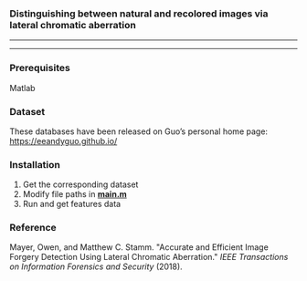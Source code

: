 ### Distinguishing between natural and recolored images via lateral chromatic aberration

***

-----------------------------



### Prerequisites

Matlab



### Dataset

These databases have been released on Guo’s personal home page: https://eeandyguo.github.io/



### Installation

1. Get the corresponding dataset
2. Modify file paths in <u>**main.m**</u>
3. Run and get features data



### Reference

Mayer, Owen, and Matthew C. Stamm. "Accurate and Efficient Image Forgery Detection Using Lateral Chromatic Aberration." *IEEE Transactions on Information Forensics and Security* (2018).

